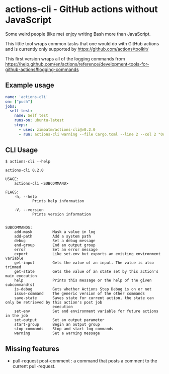 # actions-cli - GitHub actions without JavaScript

Some weird people (like me) enjoy writing Bash more than JavaScript.

This little tool wraps common tasks that one would do with GitHub actions and
is currently only supported by https://github.com/actions/toolkit/

This first version wraps all of the logging commands from https://help.github.com/en/actions/reference/development-tools-for-github-actions#logging-commands

## Example usage

```yaml
name: 'actions-cli'
on: ["push"]
jobs:
  self-test:
    name: Self test
    runs-on: ubuntu-latest
    steps:
      - uses: zimbatm/actions-cli@v0.2.0
      - run: actions-cli warning --file Cargo.toml --line 2 --col 2 "Ooops"
```

## CLI Usage

`$ actions-cli --help`
```
actions-cli 0.2.0

USAGE:
    actions-cli <SUBCOMMAND>

FLAGS:
    -h, --help       
            Prints help information

    -V, --version    
            Prints version information


SUBCOMMANDS:
    add-mask         Mask a value in log
    add-path         Add a system path
    debug            Set a debug message
    end-group        End an output group
    error            Set an error message
    export           Like set-env but exports an existing environment variable
    get-input        Gets the value of an input. The value is also trimmed
    get-state        Gets the value of an state set by this action's main execution
    help             Prints this message or the help of the given subcommand(s)
    is-debug         Gets whether Actions Step Debug is on or not
    issue-command    The generic version of the other commands
    save-state       Saves state for current action, the state can only be retrieved by this action's post job
                     execution
    set-env          Set and environment variable for future actions in the job
    set-output       Set an output parameter
    start-group      Begin an output group
    stop-commands    Stop and start log commands
    warning          Set a warning message
```

## Missing features

* pull-request post-comment <comment>: a command that posts a comment to the
    current pull-request.

